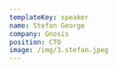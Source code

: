 ```yaml
---
templateKey: speaker
name: Stefan George
company: Gnosis
position: CTO
image: /img/3.stefan.jpeg
---
```


